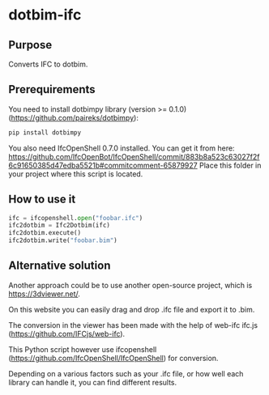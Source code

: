 # dotbim-ifc

## Purpose

Converts IFC to dotbim.

## Prerequirements

You need to install dotbimpy library (version >= 0.1.0) (https://github.com/paireks/dotbimpy):

```cmd
pip install dotbimpy
```

You also need IfcOpenShell 0.7.0 installed. You can get it from here: https://github.com/IfcOpenBot/IfcOpenShell/commit/883b8a523c63027f2f6c91650385d47edba5521b#commitcomment-65879927
Place this folder in your project where this script is located.

## How to use it

```python
ifc = ifcopenshell.open("foobar.ifc")
ifc2dotbim = Ifc2Dotbim(ifc)
ifc2dotbim.execute()
ifc2dotbim.write("foobar.bim")
```

## Alternative solution

Another approach could be to use another open-source project, which is https://3dviewer.net/.

On this website you can easily drag and drop .ifc file and export it to .bim.

The conversion in the viewer has been made with the help of web-ifc ifc.js (https://github.com/IFCjs/web-ifc).

This Python script however use ifcopenshell (https://github.com/IfcOpenShell/IfcOpenShell) for conversion.

Depending on a various factors such as your .ifc file, or how well each library can handle it, you can find different results.

